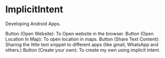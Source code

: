 # ImplicitIntent
Developing Android Apps.

Button (Open Website): To Open website in the browser.
Button (Open Location In Map): To open location in maps.
Button (Share Text Content): Sharing the little text snippet to different apps (like gmail, WhatsApp and others.)
Button (Create your own): To create my own using implicit intent.

